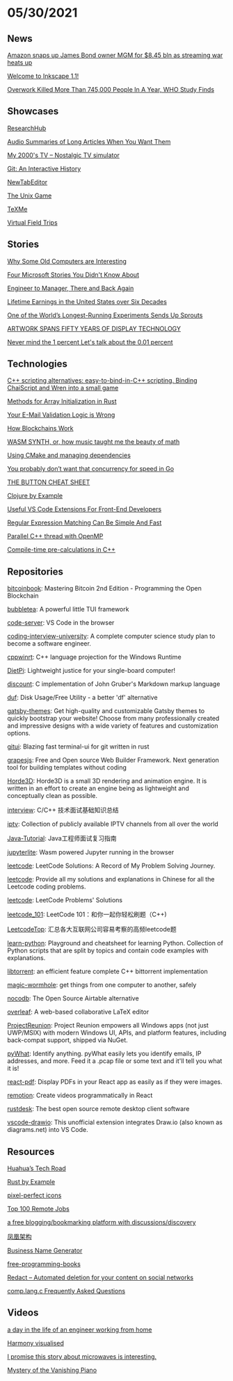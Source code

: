 # 05/30/2021

## News
[Amazon snaps up James Bond owner MGM for $8.45 bln as streaming war heats up](https://www.reuters.com/technology/amazon-snaps-up-james-bond-owner-mgm-845-bln-streaming-war-heats-up-2021-05-26/)

[Welcome to Inkscape 1.1!](https://inkscape.org/news/2021/05/24/welcome-inkscape-11/)

[Overwork Killed More Than 745,000 People In A Year, WHO Study Finds](https://www.npr.org/2021/05/17/997462169/thousands-of-people-are-dying-from-working-long-hours-a-new-who-study-finds)

## Showcases
[ResearchHub](https://www.researchhub.com/about)

[Audio Summaries of Long Articles When You Want Them](https://ausum.io/)

[My 2000's TV – Nostalgic TV simulator](https://my00stv.com/)

[Git: An Interactive History](https://git-history.jpalmer.dev/)

[NewTabEditor](https://notes.tools/)

[The Unix Game](https://unixgame.io/unix50)

[TeXMe](https://susam.github.io/texme/)

[Virtual Field Trips](https://gez.la/)

## Stories
[Why Some Old Computers are Interesting](http://hccc.org.uk/retro/retro.html)

[Four Microsoft Stories You Didn't Know About](https://fact.substack.com/p/four-microsoft-stories-you-didnt)

[Engineer to Manager, There and Back Again](https://datto.engineering/post/engineer-to-manager-there-and-back-again)

[Lifetime Earnings in the United States over Six Decades](https://bfi.uchicago.edu/insight/research-summary/lifetime-earnings-in-the-united-states-over-six-decades/)

[One of the World’s Longest-Running Experiments Sends Up Sprouts](https://www.nytimes.com/2021/05/11/science/seeds-germinated-michigan-state.html)

[ARTWORK SPANS FIFTY YEARS OF DISPLAY TECHNOLOGY](https://hackaday.com/2021/05/09/artwork-spans-fifty-years-of-display-technology/)

[Never mind the 1 percent Let's talk about the 0.01 percent](https://review.chicagobooth.edu/economics/2017/article/never-mind-1-percent-lets-talk-about-001-percent)

## Technologies
[C++ scripting alternatives: easy-to-bind-in-C++ scripting. Binding ChaiScript and Wren into a small game](https://germandiagogomez.medium.com/c-scripting-alternatives-easy-to-bind-scripting-binding-chaiscript-and-wren-into-a-small-game-174c86b0ecd7)

[Methods for Array Initialization in Rust](https://www.joshmcguigan.com/blog/array-initialization-rust/)

[Your E-Mail Validation Logic is Wrong](https://www.netmeister.org/blog/email.html)

[How Blockchains Work](https://asthasr.github.io/posts/how-blockchains-work/)

[WASM SYNTH, or, how music taught me the beauty of math](https://timdaub.github.io/2020/02/19/wasm-synth/#f1)

[Using CMake and managing dependencies](https://eliasdaler.github.io/using-cmake/)

[You probably don’t want that concurrency for speed in Go](https://sanggon.medium.com/you-probably-dont-want-that-concurrency-in-go-109421e8d23)

[THE BUTTON CHEAT SHEET](https://www.buttoncheatsheet.com/)

[Clojure by Example](https://kimh.github.io/clojure-by-example/#about)

[Useful VS Code Extensions For Front-End Developers](https://www.smashingmagazine.com/2021/05/useful-vs-code-extensions-web-developers/)

[Regular Expression Matching Can Be Simple And Fast](https://swtch.com/~rsc/regexp/regexp1.html)

[Parallel C++ thread with OpenMP](https://wiki.tcl-lang.org/page/Parallel+C%2B%2B+thread+with+OpenMP)

[Compile-time pre-calculations in C++](https://blog.farnasirim.com/2021/05/compile-time-pre-calculations-in-c.html)

## Repositories
[bitcoinbook](https://github.com/bitcoinbook/bitcoinbook): Mastering Bitcoin 2nd Edition - Programming the Open Blockchain

[bubbletea](https://github.com/charmbracelet/bubbletea): A powerful little TUI framework

[code-server](https://github.com/cdr/code-server): VS Code in the browser

[coding-interview-university](https://github.com/jwasham/coding-interview-university): A complete computer science study plan to become a software engineer.

[cppwinrt](https://github.com/microsoft/cppwinrt): C++ language projection for the Windows Runtime

[DietPi](https://github.com/MichaIng/DietPi): Lightweight justice for your single-board computer!

[discount](https://github.com/Orc/discount): C implementation of John Gruber's Markdown markup language

[duf](https://github.com/muesli/duf): Disk Usage/Free Utility - a better 'df' alternative

[gatsby-themes](https://github.com/LekoArts/gatsby-themes): Get high-quality and customizable Gatsby themes to quickly bootstrap your website! Choose from many professionally created and impressive designs with a wide variety of features and customization options.

[gitui](https://github.com/extrawurst/gitui): Blazing fast terminal-ui for git written in rust

[grapesjs](https://github.com/artf/grapesjs): Free and Open source Web Builder Framework. Next generation tool for building templates without coding

[Horde3D](https://github.com/horde3d/Horde3D): Horde3D is a small 3D rendering and animation engine. It is written in an effort to create an engine being as lightweight and conceptually clean as possible.

[interview](https://github.com/huihut/interview): C/C++ 技术面试基础知识总结

[iptv](https://github.com/iptv-org/iptv): Collection of publicly available IPTV channels from all over the world

[Java-Tutorial](https://github.com/h2pl/Java-Tutorial): Java工程师面试复习指南

[jupyterlite](https://github.com/jtpio/jupyterlite): Wasm powered Jupyter running in the browser

[leetcode](https://github.com/azl397985856/leetcode): LeetCode Solutions: A Record of My Problem Solving Journey.

[leetcode](https://github.com/grandyang/leetcode): Provide all my solutions and explanations in Chinese for all the Leetcode coding problems.

[leetcode](https://github.com/haoel/leetcode): LeetCode Problems' Solutions

[leetcode_101](https://github.com/changgyhub/leetcode_101): LeetCode 101：和你一起你轻松刷题（C++)

[LeetcodeTop](https://github.com/afatcoder/LeetcodeTop): 汇总各大互联网公司容易考察的高频leetcode题

[learn-python](https://github.com/trekhleb/learn-python): Playground and cheatsheet for learning Python. Collection of Python scripts that are split by topics and contain code examples with explanations.

[libtorrent](https://github.com/arvidn/libtorrent): an efficient feature complete C++ bittorrent implementation

[magic-wormhole](https://github.com/magic-wormhole/magic-wormhole): get things from one computer to another, safely

[nocodb](https://github.com/nocodb/nocodb): The Open Source Airtable alternative

[overleaf](https://github.com/overleaf/overleaf): A web-based collaborative LaTeX editor

[ProjectReunion](https://github.com/microsoft/ProjectReunion): Project Reunion empowers all Windows apps (not just UWP/MSIX) with modern Windows UI, APIs, and platform features, including back-compat support, shipped via NuGet.

[pyWhat](https://github.com/bee-san/pyWhat): Identify anything. pyWhat easily lets you identify emails, IP addresses, and more. Feed it a .pcap file or some text and it'll tell you what it is!

[react-pdf](https://github.com/wojtekmaj/react-pdf): Display PDFs in your React app as easily as if they were images.

[remotion](https://github.com/JonnyBurger/remotion): Create videos programmatically in React

[rustdesk](https://github.com/rustdesk/rustdesk): The best open source remote desktop client software

[vscode-drawio](https://github.com/hediet/vscode-drawio): This unofficial extension integrates Draw.io (also known as diagrams.net) into VS Code.

## Resources
[Huahua’s Tech Road](https://zxi.mytechroad.com/blog/)

[Rust by Example](https://doc.rust-lang.org/stable/rust-by-example/)

[pixel-perfect icons](https://iconic.app/)

[Top 100 Remote Jobs](https://remotists.com/top100_remotejobs/)

[a free blogging/bookmarking platform with discussions/discovery](https://wndr.xyz/)

[凤凰架构](http://icyfenix.cn/)

[Business Name Generator](https://looka.com/business-name-generator)

[free-programming-books](https://github.com/EbookFoundation/free-programming-books)

[Redact – Automated deletion for your content on social networks](https://redact.dev/?hn)

[comp.lang.c Frequently Asked Questions](http://c-faq.com/)

## Videos
[a day in the life of an engineer working from home](https://www.youtube.com/watch?v=Rgx8dpiPwpA)

[Harmony visualised](https://www.youtube.com/watch?v=qdhVPF17E0c)

[I promise this story about microwaves is interesting.](https://www.youtube.com/watch?v=2tdiKTSdE9Y)

[Mystery of the Vanishing Piano](https://www.youtube.com/watch?v=DI8sc_D86sg&t=2s)
